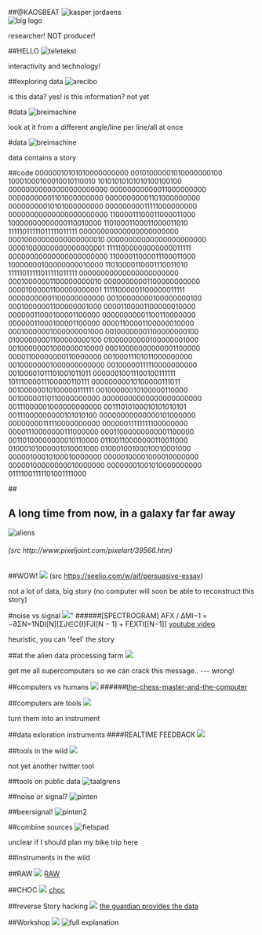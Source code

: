 ##@KAOSBEAT
![kasper jordaens](assets/img/Kaos.jpg "kaos" )
<br>![big logo](assets/img/iMinds_logo_whitetransparent_RGB_websmall.png)
<aside class='notes'>researcher! NOT producer!</aside>


##HELLO
![teletekst](assets/img/teletext.png "magic" )
<aside class='notes'>interactivity and technology!</aside>



##exploring data
![arecibo](assets/img/Arecibo_shifted.png "shifted arecibo" )
<aside class='notes'>is this data? yes! is this information? not yet</aside>



#data
![breimachine](assets/img/ponskaartklein.jpg "ponskkaart")
<aside class='notes'>look at it from a different angle/line per line/all at once</aside>


#data
![breimachine](assets/img/ponskaart.jpg "ponskkaart")
<aside class='notes'>data contains a story</aside>



##code
00000010101010000000000
00101000001010000000100
10001000100010010110010
10101010101010100100100
00000000000000000000000
00000000000011000000000
00000000001101000000000
00000000001101000000000
00000000010101000000000
00000000011111000000000
00000000000000000000000
11000011100011000011000
10000000000000110010000
11010001100011000011010
11111011111011111011111
00000000000000000000000
00010000000000000000010
00000000000000000000000
00001000000000000000001
11111000000000000011111
00000000000000000000000
11000011000011100011000
10000000100000000010000
11010000110001110011010
11111011111011111011111
00000000000000000000000
00010000001100000000010
00000000001100000000000
00001000001100000000001
11111000001100000011111
00000000001100000000000
00100000000100000000100
00010000001100000001000
00001100001100000010000
00000011000100001100000
00000000001100110000000
00000011000100001100000
00001100001100000010000
00010000001000000001000
00100000001100000000100
01000000001100000000100
01000000000100000001000
00100000001000000010000
00010000000000001100000
00001100000000110000000
00100011101011000000000
00100000001000000000000
00100000111110000000000
00100001011101001011011
00000010011100100111111
10111000011100000110111
00000000010100000111011
00100000010100000111111
00100000010100000110000
00100000110110000000000
00000000000000000000000
00111000001000000000000
00111010100010101010101
00111000000000101010100
00000000000000101000000
00000000111110000000000
00000011111111100000000
00001110000000111000000
00011000000000001100000
00110100000000010110000
01100110000000110011000
01000101000001010001000
01000100100010010001000
00000100010100010000000
00000100001000010000000
00000100000000010000000
00000001001010000000000
01111001111101001111000


##<h2>A long time from now, in a galaxy far far away</h2>
![aliens](assets/img/alien.gif "ALIENS")
<h6>(src http://www.pixeljoint.com/pixelart/39566.htm)</h6>


##WOW!
![](assets/img/wowsignal.jpg)
(src https://seelio.com/w/aif/persuasive-essay)
<aside class='notes'>not a lot of data, big story (no computer will soon be able to reconstruct this story)</aside>


#noise vs signal
![](assets/img/snr.jpg)"
######[SPECTROGRAM] AFX / ΔMI−1 = −∂ΣN=1NDI[N][ΣJ∈C{I}FJI[N − 1] + FEXTI[[N−1]] 
[youtube video](https://www.youtube.com/watch?v=wSYAZnQmffg)
<aside class='notes'>heuristic, you can 'feel' the story</aside>


##at the alien data processing farm
![](assets/img/centraalbeheer.jpg)
<aside class='notes'>get me all supercomputers so we can crack this message.. --- wrong!</aside>



##computers vs humans
![](assets/img/kasparovVSdeepblue.jpg)
######[the-chess-master-and-the-computer](http://www.nybooks.com/articles/archives/2010/feb/11/the-chess-master-and-the-computer/?pagination=false)


##computers are tools
![](assets/img/Z.jpg)
<aside class='notes'>turn them into an instrument</aside>


##data exloration instruments
####REALTIME FEEDBACK
![](assets/img/modular.jpg)



##tools in the wild
![](assets/img/crystaldata.jpg)
<aside class='notes'>not yet another twitter tool</aside>



##tools on public data
![taalgrens](assets/img/story1.jpg "taalgrens")


##noise or signal?
![pinten](assets/img/story2a.jpg "pinten")


##beersignal!
![pinten2](assets/img/story2.jpg "pinten2")



##combine sources
![fietspad](assets/img/story3.jpg "fietspad")
<aside class='notes'>unclear if I should plan my bike trip here</aside>


##instruments in the wild


##RAW
![](assets/img/Raw.jpg)
[RAW](http://raw.densitydesign.org/)


##CHOC
![](assets/img/choc.jpg)
[choc](http://www.fullstack.io/choc/)


##reverse Story hacking
![](assets/img/getthedata.jpg)
[the guardian provides the data](http://www.theguardian.com/news/datablog/2013/sep/11/uk-rail-suicides-decade-data)



##Workshop
![](assets/img/Arecibo_message.svg.png)
![full explanation](https://medium.com/iminds-mix/e1e1a51bf103)